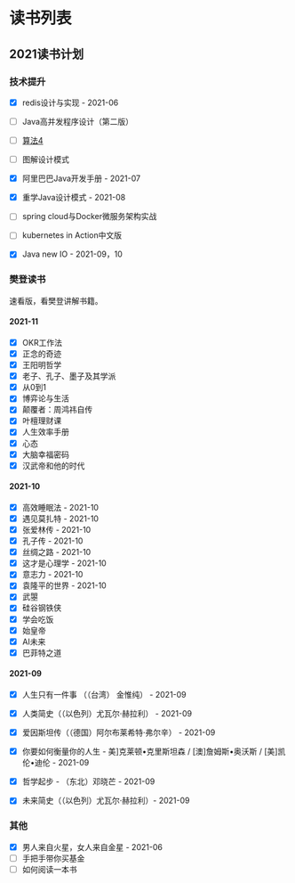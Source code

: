 # 读书列表
## 2021读书计划
### 技术提升
- [x] redis设计与实现 - 2021-06

- [ ] Java高并发程序设计（第二版）

- [ ] [算法4](https://algs4.cs.princeton.edu/home/)

- [ ] 图解设计模式

- [x] 阿里巴巴Java开发手册 - 2021-07

- [x] 重学Java设计模式 - 2021-08

- [ ] spring cloud与Docker微服务架构实战

- [ ] kubernetes in Action中文版

- [x] Java new IO - 2021-09，10


### 樊登读书

速看版，看樊登讲解书籍。

#### 2021-11

- [x] OKR工作法
- [x] 正念的奇迹 
- [x] 王阳明哲学
- [x] 老子、孔子、墨子及其学派
- [x] 从0到1
- [x] 博弈论与生活
- [x] 颠覆者：周鸿祎自传
- [x] 叶檀理财课
- [x] 人生效率手册
- [x] 心态
- [x] 大脑幸福密码
- [x] 汉武帝和他的时代

#### 2021-10

- [x] 高效睡眠法 - 2021-10
- [x] 遇见莫扎特 - 2021-10
- [x] 张爱林传 - 2021-10
- [x] 孔子传 - 2021-10
- [x] 丝绸之路 - 2021-10
- [x] 这才是心理学 - 2021-10
- [x] 意志力 - 2021-10
- [x] 袁隆平的世界 - 2021-10
- [x] 武曌
- [x] 硅谷钢铁侠
- [x] 学会吃饭
- [x] 始皇帝 
- [x] AI未来 
- [x] 巴菲特之道

#### 2021-09

- [x] 人生只有一件事 （（台湾） 金惟纯） - 2021-09
- [x] 人类简史（（以色列）尤瓦尔·赫拉利） - 2021-09
- [x] 爱因斯坦传（（德国）阿尔布莱希特·弗尔辛） -  2021-09
- [x] 你要如何衡量你的人生 - 美]克莱顿•克里斯坦森 / [澳]詹姆斯•奥沃斯 / [美]凯伦•迪伦  - 2021-09
- [x] 哲学起步 - （东北）邓晓芒 - 2021-09
- [x] 未来简史（（以色列）尤瓦尔·赫拉利）- 2021-09


### 其他
- [x] 男人来自火星，女人来自金星 - 2021-06
- [ ] 手把手带你买基金
- [ ] 如何阅读一本书